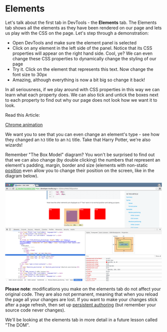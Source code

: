 # Elements

Let's talk about the first tab in DevTools - the **Elements** tab. The Elements tab shows all the elements as they have been rendered on our page and lets us play with the CSS on the page. Let's step through a demonstration:

-   Open DevTools and make sure the element panel is selected
-   Click on any element in the left side of the panel. Notice that its CSS properties will appear on the right hand side. Cool, ye? We can even change these CSS properties to dynamically change the styling of our page
-   Try it. Click on the element that represents this text. Now change the font size to 30px
-   Amazing, although everything is now a bit big so change it back!

In all seriousness, if we play around with CSS properties in this way we can learn what each property does. We can also tick and untick the boxes next to each property to find out why our page does not look how we want it to look.

Read this Article: 

  

[Chrome animation](https://developer.chrome.com/docs/devtools/css/animations/)

  

We want you to see that you can even change an element's type - see how they changed an `h3` title to an `h1` title. Take that Harry Potter, we're also wizards!

Remember "The Box Model" diagram? You won't be surprised to find out that we can also change (by double clicking) the numbers that represent an element's padding, margin, border and size (elements with non-static [position](https://developer.mozilla.org/en/docs/Web/CSS/position) even allow you to change their position on the screen, like in the diagram below).

  
![.\img\PROD_A1656-0.png](.\img\PROD_A1656-0.png)

**Please note**: modifications you make on the elements tab do not affect your original code. They are also not permanent, meaning that when you reload the page all your changes are lost. If you want to make your changes stick after a page refresh, then set up [persistent authoring](https://developers.google.com/web/tools/setup/setup-workflow) (but remember your source code never changes).

We'll be looking at the elements tab in more detail in a future lesson called "The DOM".
